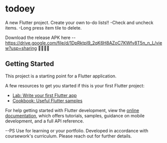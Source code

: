 # todoey

A new Flutter project.
Create your own to-do lists!!
-Check and uncheck items.
-Long press item tile to delete.


Download the release APK here -- https://drive.google.com/file/d/1DpRktpI9_2qK6H8AZoC7KWfv8T5n_n_L/view?usp=sharing 🎉🎉🎉🎉



## Getting Started

This project is a starting point for a Flutter application.

A few resources to get you started if this is your first Flutter project:

- [Lab: Write your first Flutter app](https://docs.flutter.dev/get-started/codelab)
- [Cookbook: Useful Flutter samples](https://docs.flutter.dev/cookbook)

For help getting started with Flutter development, view the
[online documentation](https://docs.flutter.dev/), which offers tutorials,
samples, guidance on mobile development, and a full API reference.



--PS Use for learning or your portfolio. Developed in accordance with coursework's curriculum. Please reach out for further details.
